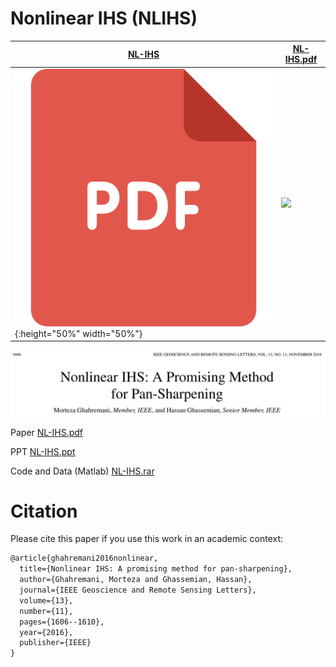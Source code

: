 # Nonlinear IHS (NLIHS)

| [NL-IHS](files/Ghahremani_LGRS.2016.2597271.pdf)  | [NL-IHS.pdf](files/Ghahremani_LGRS.2016.2597271.pdf)      |
|------------|-------------|
| ![](files/pdf.png){:height="50%" width="50%"} | <img src="https://mk0jobadderjftub56m0.kinstacdn.com/wp-content/uploads/stackoverflow.com-300.jpg" width="250">



![Alt text](files/nlihs.PNG?raw=true)

Paper [NL-IHS.pdf](files/Ghahremani_LGRS.2016.2597271.pdf)

PPT [NL-IHS.ppt](files/Ghahremani_PowerPoint.pdf)

Code and Data (Matlab) [NL-IHS.rar](files/Code_and_Data.rar)


# Citation
Please cite this paper if you use this work in an academic context:

```diff
@article{ghahremani2016nonlinear,
  title={Nonlinear IHS: A promising method for pan-sharpening},
  author={Ghahremani, Morteza and Ghassemian, Hassan},
  journal={IEEE Geoscience and Remote Sensing Letters},
  volume={13},
  number={11},
  pages={1606--1610},
  year={2016},
  publisher={IEEE}
}
```
